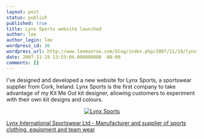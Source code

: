 ```yaml
---
layout: post
status: publish
published: true
title: Lynx Sports website launched
author: lee
author_login: lee
wordpress_id: 36
wordpress_url: http://www.leemunroe.com/blog/index.php/2007/11/19/lynx-sports-website-launched/
date: 2007-11-19 13:53:04.000000000 -08:00
comments: []
---
```

I've designed and developed a new website for Lynx Sports, a sportswear supplier from Cork, Ireland. Lynx Sports is the first company to take advantage of my Kit Me Out kit designer, allowing customers to experiment with their own kit designs and colours.
<p align="center"><a href="http://www.lynxsports.ie"><img src="http://www.leemunroe.com/wp-content/uploads/2007/11/lynx1.jpg" alt="Lynx Sports" /></a></p>
<a href="http://www.lynxsports.ie">Lynx International Sportswear Ltd - Manufacturer and supplier of sports clothing, equipment and team wear</a>
